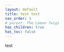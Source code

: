 ```yaml
---
layout: default
title: test test
nav_order: 3   
# parent: The Lemon Twigs
has_children: true
has_toc: false
---  
```

test 
